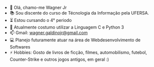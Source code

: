 - 👋 Olá, chamo-me Wagner Jr
- 📚 Sou discente do curso de Técnologia da Informação pela UFERSA.
- ⏳ Estou cursando o 4° periodo
- 🌱 Atualmente costumo utilizar a Linguagem C e Python 3
- 📫 Gmail: wagner.galdinojr@gmail.com
- 💻 Planejo futuramente atuar na área de Webdesenvolvimento de Softwares 
- ⚡ Hobbies: Gosto de livros de ficção, filmes, automobilismo, futebol, Counter-Strike e outros jogos antigos, em geral :) 

<!---
FcoWagnerJr/FcoWagnerJr is a ✨ special ✨ repository because its `README.md` (this file) appears on your GitHub profile.
You can click the Preview link to take a look at your changes.
--->
